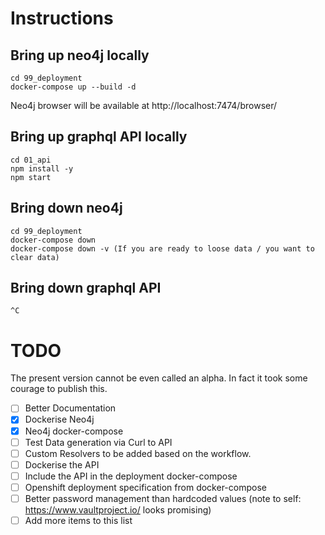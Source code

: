 # Instructions

## Bring up neo4j locally

```
cd 99_deployment
docker-compose up --build -d
```

Neo4j browser will be available at http://localhost:7474/browser/

## Bring up graphql API locally

```
cd 01_api
npm install -y
npm start
```

## Bring down neo4j

```
cd 99_deployment
docker-compose down
docker-compose down -v (If you are ready to loose data / you want to clear data)
```

## Bring down graphql API

```
^C
```

# TODO

The present version cannot be even called an alpha. In fact it took some courage to publish this.

- [ ] Better Documentation
- [x] Dockerise Neo4j
- [x] Neo4j docker-compose
- [ ] Test Data generation via Curl to API
- [ ] Custom Resolvers to be added based on the workflow.
- [ ] Dockerise the API
- [ ] Include the API in the deployment docker-compose
- [ ] Openshift deployment specification from docker-compose
- [ ] Better password management than hardcoded values (note to self: https://www.vaultproject.io/ looks promising)
- [ ] Add more items to this list